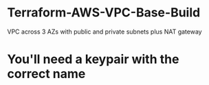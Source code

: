 # Terraform-AWS-VPC-Base-Build
VPC across 3 AZs with public and private subnets plus NAT gateway
# You'll need a keypair with the correct name

